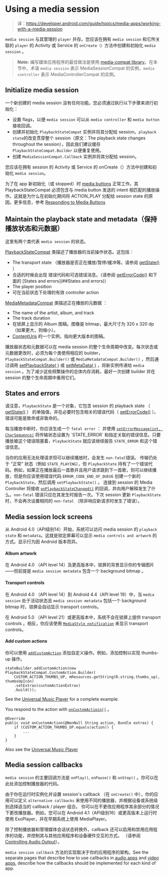 # Using a media session

> 译：https://developer.android.com/guide/topics/media-apps/working-with-a-media-session

`media session` 与其管理的 `player` 并存。您应该在拥有 `media session` 和它所关联的 `player` 的 Activity 或 Service 的 `onCreate（）`方法中创建和初始化 `media session` 。

> **Note:** 编写媒体应用程序的最佳做法是使用 [media-compat library](https://developer.android.com/guide/topics/media-apps/media-apps-overview#compat-library)。在本节中，术语 `media session` 表示 MediaSessionCompat 的实例，`media controller` 表示 MediaControllerCompat 的实例。


## Initialize media session

一个新创建的 media session 没有任何功能。您必须通过执行以下步骤来进行初始化：

- 设置 flags，以便 `media session` 可以从 `media controller` 和 `media button` 接收回调。
- 创建并初始化 `PlaybackStateCompat` 实例并将其分配给 session。`playback state`的改变贯穿整个 session（原文：The playback state changes throughout the session），因此我们建议缓存 `PlaybackStateCompat.Builder` 以便重复使用。
- 创建 `MediaSessionCompat.Callback` 实例并将其分配给 session。

您应该在拥有 session 的 Activity 或 Service 的 onCreate（）方法中创建和初始化 `media session`。

为了在 app 新初始化（或 stopped）时 [media buttons](https://developer.android.com/guide/topics/media-apps/mediabuttons) 正常工作。其 PlaybackStateCompat 必须包含与 media button 发送的 intent 相匹配的播放操作。这就是为什么在初始化期间将 ACTION_PLAY 分配给 session state 的原因。更多信息，参考 [Responding to Media Buttons](https://developer.android.com/guide/topics/media-apps/mediabuttons)

## Maintain the playback state and metadata（保持播放状态和元数据）

这里有两个类代表 `media session` 的状态。

[PlaybackStateCompat](https://developer.android.com/reference/android/support/v4/media/session/PlaybackStateCompat) 类描述了播放器的当前操作状态。这包括：
- The transport state （播放器是否正在播放/暂停/缓冲等。请参阅 [getState()](https://developer.android.com/reference/android/support/v4/media/session/PlaybackStateCompat#getState()) ）
- 合适的时候会出现 错误代码和可选错误消息。（请参阅 [getErrorCode()](https://developer.android.com/reference/android/support/v4/media/session/PlaybackStateCompat#getErrorCode()) 和下面的 [States and errors](##States and errors)）
- The player position
- 可在当前状态下处理的有效 controller action

[MediaMetadataCompat](https://developer.android.com/reference/android/support/v4/media/MediaMetadataCompat) 类描述正在播放的元数据 ：
- The name of the artist, album, and track
- The track duration
- 在锁屏上显示的 Album 图稿。图像是 bitmap，最大尺寸为 320 x 320 dp （如果更大，则缩小）。
- [ContentUris](https://developer.android.com/reference/android/content/ContentUris) 的一个实例，指向更大版本的图稿。

播放器状态和元数据可以在 media session 的整个生命周期中改变。每次状态或元数据更改时，必须为每个类使用相应的 builder，`PlaybackStateCompat.Builder()` 或 `MediaMetadataCompat.Builder()` ，然后通过调用 [setPlaybackState( )](https://developer.android.com/reference/android/support/v4/media/session/MediaSessionCompat#setPlaybackState(android.support.v4.media.session.PlaybackStateCompat)) 或 [setMetaData( )](https://developer.android.com/reference/android/support/v4/media/session/MediaSessionCompat#setMetadata(android.support.v4.media.MediaMetadataCompat)) ，将新实例传递给 `media session` 。为了减少这些频繁操作的总体内存消耗，最好一次创建 builder 并在 session 的整个生命周期中重用它们。


## States and errors

请注意，`PlaybackState` 是一个对象，它包含 session 的 playback state （ [getState()](https://developer.android.com/reference/android/support/v4/media/session/PlaybackStateCompat#getState()) ） 的单独值，并在必要时包含相关的错误代码（ [getErrorCode()](https://developer.android.com/reference/android/support/v4/media/session/PlaybackStateCompat#getErrorCode()) ）。错误可能是致命或非致命的。

每当播放中断时，你应该生成一个 `fatal error` ： 并使用 [`setErrorMessage(int, CharSequence)`](https://developer.android.com/reference/android/support/v4/media/session/PlaybackStateCompat.Builder#setErrorMessage(int,%20java.lang.CharSequence)) 将传输状态设置为 `STATE_ERROR` 和指定关联的错误信息。只要播放被这个错误阻塞着，`PlaybackState` 就应该继续报告 `STATE_ERROR` 和这个错误信息。

当你的应用无法处理请求但可以继续播放时，会发生 `non-fatal`错误。 传输仍处于 “正常” 状态（例如 `STATE_PLAYING`），但 `PlaybackState` 持有了一个错误代码。例如，如果正在播放最后一首歌并且用户请求跳到下一首歌，则可以继续播放，但是你应该使用错误代码 `ERROR_CODE_END_OF_QUEUE` 创建一个新的 `PlaybackState`，然后调用 `setPlaybackState()` 。 连接到 session 的 Media Controller 将接收 [`onPlaybackStateChanged()`](https://developer.android.com/reference/android/support/v4/media/session/MediaControllerCompat.Callback#onPlaybackStateChanged(android.support.v4.media.session.PlaybackStateCompat)) 的回调，并向用户解释发生了什么。`non-fatal` 错误只应在其发生时报告一次。下次 session 更新 `PlaybackState` 时，不会再次设置相同的 `non-fatal` （除非响应新请求时发生了错误）。


## Media session lock screens

从 Android 4.0（API级别14）开始，系统可以访问 media session 的 `playback state` 和 `metadata`。这就是锁定屏幕可以显示 `media controls and artwork` 的方式。显示行为因 Android 版本而异。

#### Album artwork 

在 Android 4.0 （API level 14）及更高版本中，锁屏的背景显示你的专辑图片——但前提是 `media session metadata` 包含一个 background bitmap 。

#### Transport controls

在 Android 4.0 （API level 14）到 Android 4.4（API level 19）中，当 `media session` 处于活动状态且 `media session metadata` 包括一个 background bitmap 时，锁屏会自动显示 transport controls。

在 Android 5.0 （API level 21）或更高版本中，系统不会在锁屏上提供 transport controls 。相反，你应该使用 [`MediaStyle notification`](https://developer.android.com/guide/topics/media-apps/audio-app/building-a-mediabrowserservice#mediastyle-notifications) 来显示 transport controls。

#### Add custom actions

你可以使用 [`addCustomAction`](https://developer.android.com/reference/android/support/v4/media/session/PlaybackStateCompat.Builder#addCustomAction(android.support.v4.media.session.PlaybackStateCompat.CustomAction)) 添加自定义操作。例如，添加控制以实现 thumbs-up 操作。

```
stateBuilder.addCustomAction(new PlaybackStateCompat.CustomAction.Builder(
    CUSTOM_ACTION_THUMBS_UP, mResources.getString(R.string.thumbs_up), thumbsUpIcon)
    .setExtras(customActionExtras)
    .build());
```

See the [Universal Music Player](https://github.com/googlesamples/android-UniversalMusicPlayer/blob/f3154af7ac972ee9b7b1fd32ca3c935e02268a18/mobile/src/main/java/com/example/android/uamp/playback/PlaybackManager.java#L150-L171) for a complete example. 

You respond to the action with [`onCustomActioin()`](https://developer.android.com/reference/android/support/v4/media/session/MediaSessionCompat.Callback#onCustomAction(java.lang.String,%20android.os.Bundle)) 。

```
@Override
public void onCustomAction(@NonNull String action, Bundle extras) {
    if (CUSTOM_ACTION_THUMBS_UP.equals(action)) {
        ...
    }
}
```

Also see the [Universal Music Player](https://github.com/googlesamples/android-UniversalMusicPlayer/blob/f3154af7ac972ee9b7b1fd32ca3c935e02268a18/mobile/src/main/java/com/example/android/uamp/playback/PlaybackManager.java#L328-L346)


## Media session callbacks

`media session` 的主要回调方法是 `onPlay()`, `onPause()` 和 `onStop()` 。你可以在此处添加控制播放器的代码。

由于你在运行时实例化并设置 session's callback （在 `onCreate()` 中），你的应用可以定义 `alternative callbacks` 来使用不同的播放器，并根据设备或系统级别选择适当的 callback / player 组合。 你可以在不更改应用程序其余部分的情况下更改播放器。例如，您可以在 Android 4.1（API级别16）或更高版本上运行时使用 ExoPlayer，并在早期系统上使用 MediaPlayer。

除了控制播放器和管理媒体会话状态转换外，callback 还可以启用和禁用应用程序的功能，并控制其与其他应用程序和设备硬件交互的方式。 （请参阅 [Controlling Audio Output](https://developer.android.com/guide/topics/media-apps/volume-and-earphones)）。

`media session callback` 方法的实现取决于你的应用程序的架构。See the separate pages that describe how to use callbacks in [audio apps](https://developer.android.com/guide/topics/media-apps/audio-app/mediasession-callbacks) and [video apps](https://developer.android.com/guide/topics/media-apps/video-app/mediasession-callbacks), describe how the callbacks should be implemented for each kind of app.




